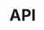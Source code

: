 # API

<autodoc-python
    module="computerwords.cwdom.CWTree"
    include-children=True
    heading-level=2
    />

<autodoc-python
    module="computerwords.cwdom.traversal"
    include-children=True
    heading-level=2
    />

<autodoc-python
    module="computerwords.cwdom.nodes"
    include-children=True
    heading-level=2
    />
